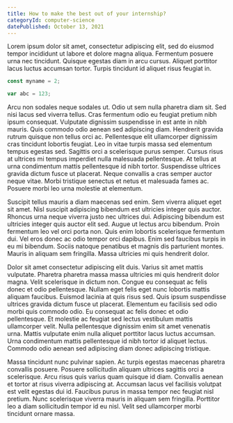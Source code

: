 ```yaml
---
title: How to make the best out of your internship?
categoryId: computer-science
datePublished: October 13, 2021
---
```


Lorem ipsum dolor sit amet, consectetur adipiscing elit, sed do eiusmod tempor incididunt ut labore et dolore magna aliqua. Fermentum posuere urna nec tincidunt. Quisque egestas diam in arcu cursus. Aliquet porttitor lacus luctus accumsan tortor. Turpis tincidunt id aliquet risus feugiat in.

```js
const myname = 2;

var abc = 123;
```

Arcu non sodales neque sodales ut. Odio ut sem nulla pharetra diam sit. Sed nisi lacus sed viverra tellus. Cras fermentum odio eu feugiat pretium nibh ipsum consequat. Vulputate dignissim suspendisse in est ante in nibh mauris. Quis commodo odio aenean sed adipiscing diam. Hendrerit gravida rutrum quisque non tellus orci ac. Pellentesque elit ullamcorper dignissim cras tincidunt lobortis feugiat. Leo in vitae turpis massa sed elementum tempus egestas sed. Sagittis orci a scelerisque purus semper. Cursus risus at ultrices mi tempus imperdiet nulla malesuada pellentesque. At tellus at urna condimentum mattis pellentesque id nibh tortor. Suspendisse ultrices gravida dictum fusce ut placerat. Neque convallis a cras semper auctor neque vitae. Morbi tristique senectus et netus et malesuada fames ac. Posuere morbi leo urna molestie at elementum.

Suscipit tellus mauris a diam maecenas sed enim. Sem viverra aliquet eget sit amet. Nisl suscipit adipiscing bibendum est ultricies integer quis auctor. Rhoncus urna neque viverra justo nec ultrices dui. Adipiscing bibendum est ultricies integer quis auctor elit sed. Augue ut lectus arcu bibendum. Proin fermentum leo vel orci porta non. Quis enim lobortis scelerisque fermentum dui. Vel eros donec ac odio tempor orci dapibus. Enim sed faucibus turpis in eu mi bibendum. Sociis natoque penatibus et magnis dis parturient montes. Mauris in aliquam sem fringilla. Massa ultricies mi quis hendrerit dolor.

Dolor sit amet consectetur adipiscing elit duis. Varius sit amet mattis vulputate. Pharetra pharetra massa massa ultricies mi quis hendrerit dolor magna. Velit scelerisque in dictum non. Congue eu consequat ac felis donec et odio pellentesque. Nullam eget felis eget nunc lobortis mattis aliquam faucibus. Euismod lacinia at quis risus sed. Quis ipsum suspendisse ultrices gravida dictum fusce ut placerat. Elementum eu facilisis sed odio morbi quis commodo odio. Eu consequat ac felis donec et odio pellentesque. Et molestie ac feugiat sed lectus vestibulum mattis ullamcorper velit. Nulla pellentesque dignissim enim sit amet venenatis urna. Mattis vulputate enim nulla aliquet porttitor lacus luctus accumsan. Urna condimentum mattis pellentesque id nibh tortor id aliquet lectus. Commodo odio aenean sed adipiscing diam donec adipiscing tristique.

Massa tincidunt nunc pulvinar sapien. Ac turpis egestas maecenas pharetra convallis posuere. Posuere sollicitudin aliquam ultrices sagittis orci a scelerisque. Arcu risus quis varius quam quisque id diam. Convallis aenean et tortor at risus viverra adipiscing at. Accumsan lacus vel facilisis volutpat est velit egestas dui id. Faucibus purus in massa tempor nec feugiat nisl pretium. Nunc scelerisque viverra mauris in aliquam sem fringilla. Porttitor leo a diam sollicitudin tempor id eu nisl. Velit sed ullamcorper morbi tincidunt ornare massa.
